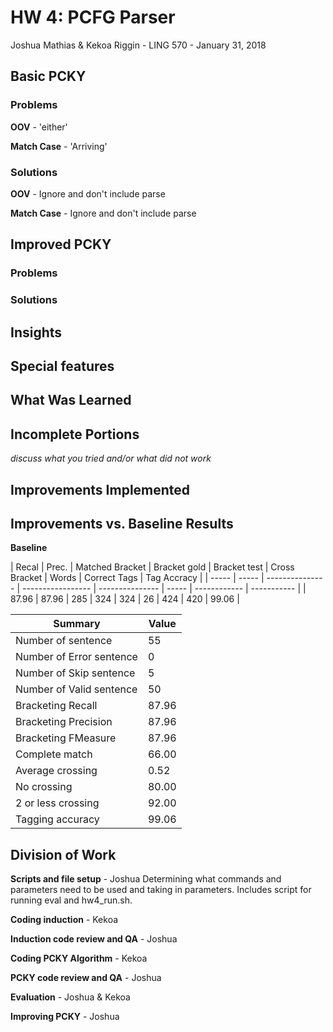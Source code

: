 # HW 4: PCFG Parser

Joshua Mathias & Kekoa Riggin - LING 570 - January 31, 2018

## Basic PCKY

### Problems

**OOV** - 'either'

**Match Case** - 'Arriving'

### Solutions

**OOV** - Ignore and don't include parse

**Match Case** - Ignore and don't include parse

## Improved PCKY

### Problems


### Solutions



## Insights



## Special features



## What Was Learned



## Incomplete Portions

*discuss what you tried and/or what did not work*

## Improvements Implemented



## Improvements vs. Baseline Results

**Baseline**

| Recal | Prec. | Matched Bracket | Bracket gold | Bracket test | Cross Bracket | Words | Correct Tags | Tag Accracy |
| ----- | ----- | --------------- | ----------------- | --------------- | ----- | ------------ | ----------- |
| 87.96 | 87.96 | 285 | 324 | 324 | 26 | 424 | 420 | 99.06 |

| Summary | Value |
| ---- | ----- |
| Number of sentence | 55 |
| Number of Error sentence  |      0 |
| Number of Skip  sentence  |      5 |
| Number of Valid sentence  |     50 |
| Bracketing Recall         |  87.96 |
| Bracketing Precision      |  87.96 |
| Bracketing FMeasure       |  87.96 |
| Complete match            |  66.00 |
| Average crossing          |   0.52 |
| No crossing               |  80.00 |
| 2 or less crossing        |  92.00 |
| Tagging accuracy          |  99.06 |

## Division of Work

**Scripts and file setup** - Joshua
Determining what commands and parameters need to be used and taking in parameters. Includes script for running eval and hw4_run.sh.

**Coding induction** - Kekoa

**Induction code review and QA** - Joshua

**Coding PCKY Algorithm** - Kekoa

**PCKY code review and QA** - Joshua

**Evaluation** - Joshua & Kekoa

**Improving PCKY** - Joshua
